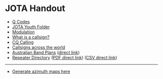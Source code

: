 # JOTA Handout

* [Q Codes](Q_Codes.md)
* [JOTA Youth Folder](jota_youth_folder.md)
* [Modulation](Modulation.md)
* [What is a callsign?](what-is-a-callsign.md)
* [CQ Calling](CQ_Calling.md)
* [Callsigns across the world](CallSign.txt)
* [Australian Band Plans](https://www.wia.org.au/members/bandplans/data/) ([direct link](https://www.wia.org.au/members/bandplans/data/documents/Australian%20Band%20Plans%20200901.pdf))
* [Repeater Directory](https://www.wia.org.au/members/repeaters/data/) ([PDF direct link](https://www.wia.org.au/members/repeaters/data/documents/Repeater%20Directory%20230304.pdf)) ([CSV direct link](https://www.wia.org.au/members/repeaters/data/documents/Repeater%20Directory%20230304.csv))

---

* [Generate azimuth maps here](https://ns6t.net/azimuth/azimuth.html)
